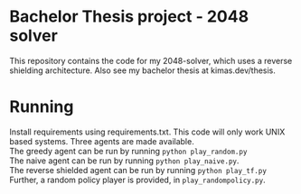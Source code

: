 # Bachelor Thesis project - 2048 solver
This repository contains the code for my 2048-solver, which uses a reverse shielding architecture. Also see my bachelor thesis at kimas.dev/thesis.

# Running
Install requirements using requirements.txt. This code will only work UNIX based systems.
Three agents are made available. <br>
The greedy agent can be run by running `python play_random.py` <br>
The naive agent can be run by running `python play_naive.py`. <br>
The reverse shielded agent can be run by running `python play_tf.py` <br>
Further, a random policy player is provided, in `play_randompolicy.py`.
